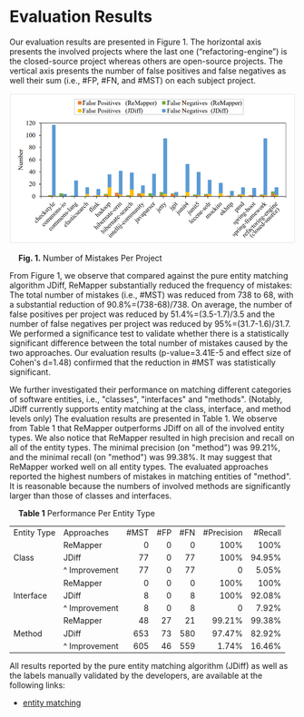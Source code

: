 # Evaluation Results

Our evaluation results are presented in Figure 1. The horizontal axis presents the involved projects where the last one (“refactoring-engine”) is the closed-source project whereas others are open-source projects. The vertical axis presents the number of false positives and false negatives as well their sum (i.e., #FP, #FN, and #MST) on each subject project.

<img src="./fig1.png" alt="fig1" style="zoom:60%;" />

&nbsp;&nbsp;&nbsp;&nbsp;**Fig. 1.** Number of Mistakes Per Project

From Figure 1, we observe that compared against the pure entity matching algorithm JDiff, ReMapper substantially reduced the frequency of mistakes: The total number of mistakes (i.e., #MST) was reduced from 738 to 68, with a substantial reduction of 90.8%=(738-68)/738. On average, the number of false positives per project was reduced by 51.4%=(3.5-1.7)/3.5 and the number of false negatives per project was reduced by 95%=(31.7-1.6)/31.7. We performed a significance test to validate whether there is a statistically significant difference between the total number of mistakes caused by the two approaches. Our evaluation results (p-value=3.41E-5 and effect size of Cohen's d=1.48) confirmed that the reduction in #MST was statistically significant. 

We further investigated their performance on matching different categories of software entities, i.e., "classes", "interfaces" and "methods". (Notably, JDiff currently supports entity matching at the class, interface, and method levels only) The evaluation results are presented in Table 1. We observe from Table 1 that ReMapper outperforms JDiff on all of the involved entity types. We also notice that ReMapper resulted in high precision and recall on all of the entity types. The minimal precision (on "method") was 99.21%, and the minimal recall (on "method") was 99.38%. It may suggest that ReMapper worked well on all entity types. The evaluated approaches reported the highest numbers of mistakes in matching entities of "method". It is reasonable because the numbers of involved methods are significantly larger than those of classes and interfaces.

&nbsp;&nbsp;&nbsp;&nbsp;**Table 1** Performance Per Entity Type

<table>
	<tr>
	    <td>Entity Type</td>
	    <td>Approaches</td>
	    <td align="right">#MST</td>
        <td align="right">#FP</td>
        <td align="right">#FN</td>
        <td align="right">#Precision</td>
        <td align="right">#Recall</td>
	</tr>
	<tr>
	    <td rowspan="3">Class</td>
	    <td>ReMapper</td>
	    <td align="right">0</td>
        <td align="right">0</td>
        <td align="right">0</td>
        <td align="right">100%</td>
        <td align="right">100%</td>
	</tr>
	<tr>
	    <td>JDiff</td>
	    <td align="right">77</td>
        <td align="right">0</td>
        <td align="right">77</td>
        <td align="right">100%</td>
        <td align="right">94.95%</td>
	</tr>
	<tr>
	    <td>^ Improvement</td>
	    <td align="right">77</td>
        <td align="right">0</td>
        <td align="right">77</td>
        <td align="right">0</td>
        <td align="right">5.05%</td>
	</tr>
	<tr>
	    <td rowspan="3">Interface</td>
        <td>ReMapper</td>
	    <td align="right">0</td>
	    <td align="right">0</td>
        <td align="right">0</td>
        <td align="right">100%</td>
        <td align="right">100%</td>
	</tr>
	<tr>
	    <td>JDiff</td>
	    <td align="right">8</td>
        <td align="right">0</td>
        <td align="right">8</td>
        <td align="right">100%</td>
        <td align="right">92.08%</td>
	</tr>
	<tr>
	    <td>^ Improvement</td>
	    <td align="right">8</td>
        <td align="right">0</td>
        <td align="right">8</td>
        <td align="right">0</td>
        <td align="right">7.92%</td>
	</tr>
    <tr>
	    <td rowspan="3">Method</td>
	    <td>ReMapper</td>
	    <td align="right">48</td>
        <td align="right">27</td>
        <td align="right">21</td>
        <td align="right">99.21%</td>
        <td align="right">99.38%</td>
	</tr>
	<tr>
	    <td>JDiff</td>
	    <td align="right">653</td>
        <td align="right">73</td>
        <td align="right">580</td>
        <td align="right">97.47%</td>
        <td align="right">82.92%</td>
	</tr>
	<tr>
	    <td>^ Improvement</td>
	    <td align="right">605</td>
        <td align="right">46</td>
        <td align="right">559</td>
        <td align="right">1.74%</td>
        <td align="right">16.46%</td>
	</tr>
</table>

All results reported by the pure entity matching algorithm (JDiff) as well as the labels manually validated by the developers, are available at the following links:

* [entity matching](entity%20matching/)
